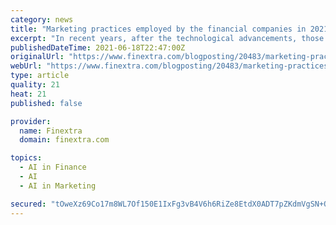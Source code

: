 ```yaml
---
category: news
title: "Marketing practices employed by the financial companies in 2021"
excerpt: "In recent years, after the technological advancements, those companies that are involved in the financial industry, banking, or other business, have realized that the traditional ways of attracting clients are not efficient anymore."
publishedDateTime: 2021-06-18T22:47:00Z
originalUrl: "https://www.finextra.com/blogposting/20483/marketing-practices-employed-by-the-financial-companies-in-2021"
webUrl: "https://www.finextra.com/blogposting/20483/marketing-practices-employed-by-the-financial-companies-in-2021"
type: article
quality: 21
heat: 21
published: false

provider:
  name: Finextra
  domain: finextra.com

topics:
  - AI in Finance
  - AI
  - AI in Marketing

secured: "tOweXz69Co17m8WL7Of150E1IxFg3vB4V6h6RiZe8EtdX0ADT7pZKdmVgSN+QIPon082TmrAFd1Ku4k4u2ASRaj01Lx0xx+WhIGuVeohbraDVvnYy+M1Z9kx8BREtus2aHrFQ+KZjPoQGIzpcxr0RC23YR2Al/Kejou+oxqcCQaHJURBISmqF37JsgXpwKtC5G/JN6kOyV2hwlwyORxgKsIeG6+yLmWlMip7ItUqcTd0fg1nvVaOrZg0m3KMHCX3iK/HA1FPjhNG5hx6JuGKAJ+eW3pGAb1fEv9BdGIOscTUE9m+kxKhsNKJVovQ1bZB/gcnIJ0mS+Y/3hC6PYzczZGYaFANxWxqbX8LG7l57W8=;EI5XIXyVF//2VGSeDwnlng=="
---
```


